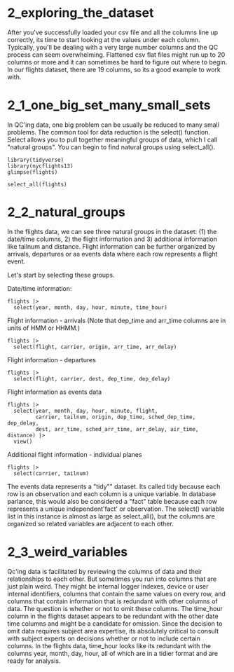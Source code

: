 
# 2_exploring_the_dataset

After you've successfully loaded your csv file and all the columns line up correctly, its time to start looking at the values under each column. Typically, you'll be dealing with a very large number columns and the QC process can seem overwhelming.  Flattened csv flat files might run up to 20 columns or more and it can sometimes be hard to figure out where to begin. In our flights dataset, there are 19 columns, so its a good example to work with.

# 2_1_one_big_set_many_small_sets

In QC'ing data, one big problem can be usually be reduced to many small problems. The common tool for data reduction is the select() function. Select allows you to pull together meaningful groups of data, which I call "natural groups". You can begin to find natural groups using select_all(). 


    library(tidyverse) 
    library(nycflights13)
    glimpse(flights)
    
    select_all(flights)

# 2_2_natural_groups

In the flights data, we can see three natural groups in the dataset: (1) the date/time columns, 2) the flight information and 3) additional information like tailnum and distance. Flight information can be further organized by arrivals, departures or as events data where each row represents a flight event. 

Let's start by selecting these groups.

Date/time information:

    flights |>
      select(year, month, day, hour, minute, time_hour)


Flight information - arrivals (Note that dep_time and arr_time columns are in units of HMM or HHMM.)

    flights |>
      select(flight, carrier, origin, arr_time, arr_delay)


Flight information - departures

    flights |>
      select(flight, carrier, dest, dep_time, dep_delay)
      
      
Flight information as events data

    flights |>
      select(year, month, day, hour, minute, flight, 
             carrier, tailnum, origin, dep_time, sched_dep_time, dep_delay, 
             dest, arr_time, sched_arr_time, arr_delay, air_time, distance) |>
      view()

      
Additional flight information - individual planes

    flights |> 
      select(carrier, tailnum)

      
The events data represents a "tidy"" dataset. Its called tidy because each row is an observation and each column is a unique variable. In database parlance, this would also be considered a "fact" table because each row represents a unique independent'fact' or observation. The select() variable list in this instance is almost as large as select_all(), but the columns are organized so related variables are adjacent to each other. 

# 2_3_weird_variables 

Qc'ing data is facilitated by reviewing the columns of data and their relationships to each other. But sometimes you run into columns that are just plain weird. They might be internal logger indexes, device or user internal identifiers, columns that contain the same values on every row, and columns that contain information that is redundant with other columns of data. The question is whether or not to omit these columns. The time_hour column in the flights dataset appears to be redundant with the other date time columns and might be a candidate for omission. Since the decision to omit data requires subject area expertise, its absolutely critical to consult with subject experts on decisions whether or not to include certain columns. In the flights data, time_hour looks like its redundant with the columns year, month, day, hour, all of which are in a tidier format and are ready for analysis. 




   
   



